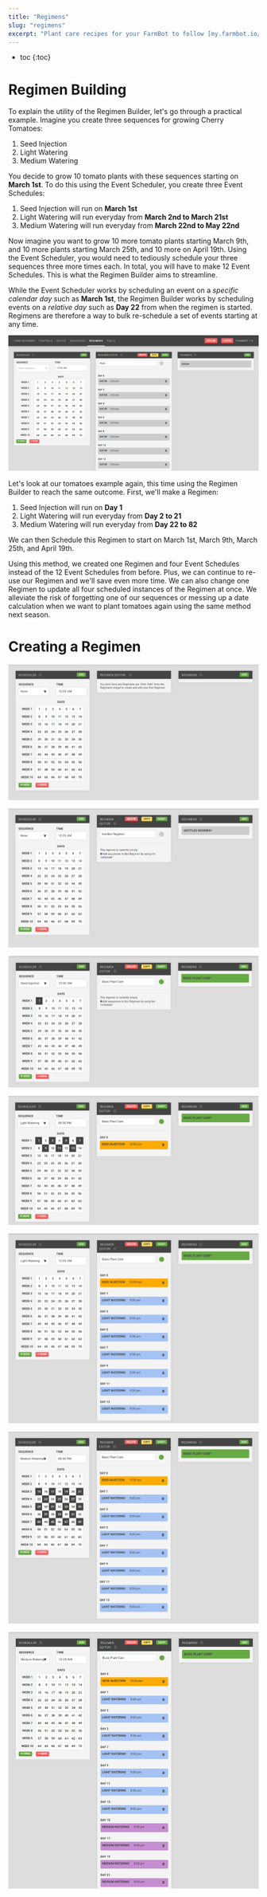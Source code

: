 ```yaml
---
title: "Regimens"
slug: "regimens"
excerpt: "Plant care recipes for your FarmBot to follow [my.farmbot.io/app/regimens](http://my.farmbot.io/app/regimens)"
---
```


* toc
{:toc}


# Regimen Building

To explain the utility of the Regimen Builder, let's go through a practical example. Imagine you create three sequences for growing Cherry Tomatoes:
1. Seed Injection
2. Light Watering
3. Medium Watering

You decide to grow 10 tomato plants with these sequences starting on **March 1st**. To do this using the Event Scheduler, you create three Event Schedules:
1. Seed Injection will run on **March 1st**
2. Light Watering will run everyday from **March 2nd to March 21st**
3. Medium Watering will run everyday from **March 22nd to May 22nd**

Now imagine you want to grow 10 more tomato plants starting March 9th, and 10 more plants starting March 25th, and 10 more on April 19th. Using the Event Scheduler, you would need to tediously schedule your three sequences three more times each. In total, you will have to make 12 Event Schedules. This is what the Regimen Builder aims to streamline.

While the Event Scheduler works by scheduling an event on a *specific calendar day* such as **March 1st**, the Regimen Builder works by scheduling events on a *relative day* such as **Day 22** from when the regimen is started. Regimens are therefore a way to bulk re-schedule a set of events starting at any time.

![regimens.png](regimens.png)

Let's look at our tomatoes example again, this time using the Regimen Builder to reach the same outcome. First, we'll make a Regimen:
1. Seed Injection will run on **Day 1**
2. Light Watering will run everyday from **Day 2 to 21**
3. Medium Watering will run everyday from **Day 22 to 82**

We can then Schedule this Regimen to start on March 1st, March 9th, March 25th, and April 19th.

Using this method, we created one Regimen and four Event Schedules instead of the 12 Event Schedules from before. Plus, we can continue to re-use our Regimen and we'll save even more time. We can also change one Regimen to update all four scheduled instances of the Regimen at once. We alleviate the risk of forgetting one of our sequences or messing up a date calculation when we want to plant tomatoes again using the same method next season.


# Creating a Regimen



![no regimens.png](no_regimens.png)



![new regimen.png](new_regimen.png)



![seed.png](seed.png)



![light.png](light.png)



![light_added.png](light_added.png)



![medium.png](medium.png)



![medium added.png](medium_added.png)

